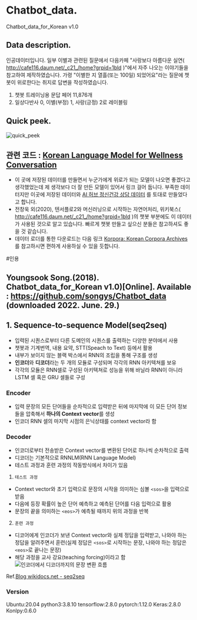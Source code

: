 # Chatbot_data.          
Chatbot_data_for_Korean v1.0             


## Data description.    

인공데이터입니다. 일부 이별과 관련된 질문에서 다음카페 "사랑보다 아름다운 실연( http://cafe116.daum.net/_c21_/home?grpid=1bld )"에서 자주 나오는 이야기들을 참고하여 제작하였습니다. 
가령 "이별한 지 열흘(또는 100일) 되었어요"라는 질문에 챗봇이 위로한다는 취지로 답변을 작성하였습니다. 


1. 챗봇 트레이닝용 문답 페어 11,876개           
2. 일상다반사 0, 이별(부정) 1, 사랑(긍정) 2로 레이블링                
                      
                     
## Quick peek.                
                                     
![quick_peek](./data/img/data.png)


## 관련 코드 : [Korean Language Model for Wellness Conversation](https://github.com/nawnoes/WellnessConversationAI?fbclid=IwAR3ZhXYW_DwI2RXP1mbHzvafGXF80QWERa4t6TTz_m2NQug5QwjOwQt6Hvw)
- 이 곳에 저장된 데이터를 만들면서 누군가에게 위로가 되는 모델이 나오면 좋겠다고 생각했었는데 제 생각보다 더 잘 만든 모델이 있어서 링크 걸어 둡니다. 부족한 데이터지만 이곳에 저장된 데이터와 [AI 허브 정신건강 상담 데이터](http://www.aihub.or.kr/keti_data_board/language_intelligence)  를 토대로 만들었다고 합니다. 
- 전창욱 외(2020), 텐서플로2와 머신러닝으로 시작하는 자연어처리, 위키북스( http://cafe116.daum.net/_c21_/home?grpid=1bld )의 챗봇 부분에도 이 데이터가 사용된 것으로 알고 있습니다. 빠르게 챗봇 만들고 싶으신 분들은 참고하셔도 좋을 것 같습니다.
- 데이터 로더를 통한 다운로드는 다음 링크 [Korpora: Korean Corpora Archives](https://github.com/ko-nlp/Korpora)를 참고하시면 편하게 사용하실 수 있을 듯합니다.



#인용

Youngsook Song.(2018). Chatbot_data_for_Korean v1.0)[Online]. Available : https://github.com/songys/Chatbot_data (downloaded 2022. June. 29.)
---
## 1. Sequence-to-sequence Model(seq2seq)
- 입력된 시퀀스로부터 다른 도메인의 시퀀스를 출력하는 다양한 분야에서 사용
- 챗봇과 기계번역, 내용 요약, STT(Speach to Text) 등에서 활용
- 내부가 보이지 않는 블랙 박스에서 RNN의 조립을 통해 구조를 생성
- **인코더**와 **디코더**라는 두 개의 모듈로 구성되며 각각의 RNN 아키텍쳐를 보유
- 각각의 모듈은 RNN셀로 구성된 아키텍쳐로 성능을 위해 바닐라 RNN이 아니라 LSTM 셀 혹은 GRU 셀들로 구성

### Encoder
- 입력 문장의 모든 단어들을 순차적으로 입력받은 뒤에 마지막에 이 모든 단어 정보들을 압축해서 **하나의 Context vector**를 생성
- 인코더 RNN 셀의 마지막 시점의 은닉상태를 context vector라 함

### Decoder
- 인코더로부터 전송받은 Context vector를 변환된 단어로 하나씩 순차적으로 출력
- 디코더는 기본적으로 RNNLM(RNN Language Model)
- 테스트 과정과 훈련 과정의 작동방식에서 차이가 있음

1. `테스트 과정`
- Context vector와 초기 입력으로 문장의 시작을 의미하는 심볼 `<sos>`을 입력으로 받음
- 다음에 등장 확률이 높은 단어 예측하고 예측된 단어를 다음 입력으로 활용
- 문장의 끝을 의미하는 `<eos>`가 예측될 때까지 위의 과정을 반복

2. `훈련 과정`
- 디코어에게 인코더가 보낸 Context vector와 실제 정답을 입력받고, 나와야 하는 정답을 알려주면서 훈련(실제 정답은 `<sos>`로 시작하는 문장, 나와야 하는 정답은 `<eos>`로 끝나는 문장)
- 해당 과정을 교사 강요(teaching forcing)이라고 함
![인코더에서 디코더까지의 문장 변환 흐름](./data/img/encoder_to_decoder.png)

Ref.[Blog wikidocs.net - seq2seq](https://wikidocs.net/24996)

### Version
Ubuntu:20.04
python3:3.8.10
tensorflow:2.8.0
pytorch:1.12.0
Keras:2.8.0
Konlpy:0.6.0